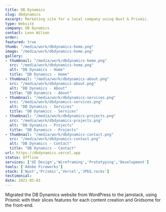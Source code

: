 ```yaml
---
title: DB Dynamics
slug: dbdynamics
excerpt: Marketing site for a local company using Nuxt & Prismic.
type: Website
company: DB Dynamics
contact: Leon Wilson
order: 
featured: true
thumb: "/media/work/dbdynamics-home.png"
image: "/media/work/dbdynamics-home.png"
gallery:
- thumbnail: "/media/work/dbdynamics-home.png"
  src: "/media/work/dbdynamics-home.png"
  alt: "DB Dynamics - Home"
  title: "DB Dynamics - Home"
- thumbnail: "/media/work/dbdynamics-about.png"
  src: "/media/work/dbdynamics-about.png"
  alt: "DB Dynamics - About"
  title: "DB Dynamics - About"
- thumbnail: "/media/work/dbdynamics-services.png"
  src: "/media/work/dbdynamics-services.png"
  alt: "DB Dynamics - Services"
  title: "DB Dynamics - Services"
- thumbnail: "/media/work/dbdynamics-projects.png"
  src: "/media/work/dbdynamics-projects.png"
  alt: "DB Dynamics - Projects"
  title: "DB Dynamics - Projects"
- thumbnail: "/media/work/dbdynamics-contact.png"
  src: "/media/work/dbdynamics-contact.png"
  alt: "DB Dynamics - Contact"
  title: "DB Dynamics - Contact"
url: https://dbdynamics.vercel.app
status: Offline
services: ['UI Design','Wireframing','Prototyping','Development']
tools: ['Adobe Fireworks']
stack: ['Nuxt','Prismic','Vercel','JPEG.rocks']
testimonial: 
date: 2021-05-01
---
```

Migrated the DB Dynamics website from WordPress to the jamstack, using Prismic with their slices features for each content creation and Gridsome for the front-end.